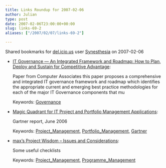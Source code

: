 ```yaml
---
title: Links Roundup for 2007-02-06
author: Julian
type: post
date: 2007-02-06T23:00:00+00:00
slug: links-69-2 
aliases: ["/2007/02/07/links-69-2"]

---
```

Shared bookmarks for [del.icio.us][1] user  [Synesthesia][2] on 2007-02-06

  * [IT Governance — An Integrated Framework and Roadmap: How to Plan, Deploy and Sustain for Competitive Advantage][3]:
  
    Paper from Computer Associates this paper proposes a comprehensive and integrated IT governance framework and roadmap which identifies the appropriate current and emerging best practice methodologies for each of the major IT Governance components that mu
  
    Keywords: [Governance][4]
  * [Magic Quadrant for IT Project and Portfolio Management Applications][5]:
  
    Gartner report, June 2006
  
    Keywords: [Project_Management][6], [Portfolio_Management][7], [Gartner][8]
  * [max&#8217;s Project Wisdom &#8211; Issues and Considerations][9]:
  
    Some useful checklists
  
    Keywords: [Project_Management][6], [Programme_Management][10]

 [1]: https://del.icio.us/
 [2]: https://del.icio.us/synesthesia
 [3]: https://www3.ca.com/Files/WhitePapers/it_governance_whitepaper.pdf "https://www3.ca.com/Files/WhitePapers/it_governance_whitepaper.pdf"
 [4]: https://del.icio.us/synesthesia/Governance
 [5]: https://projectscenter.com/projectmanagementsoftware/documents/gartner_analysis.pdf "https://projectscenter.com/projectmanagementsoftware/documents/gartner_analysis.pdf"
 [6]: https://del.icio.us/synesthesia/Project_Management
 [7]: https://del.icio.us/synesthesia/Portfolio_Management
 [8]: https://del.icio.us/synesthesia/Gartner
 [9]: https://www.maxwideman.com/issacons/index.htm "https://www.maxwideman.com/issacons/index.htm"
 [10]: https://del.icio.us/synesthesia/Programme_Management